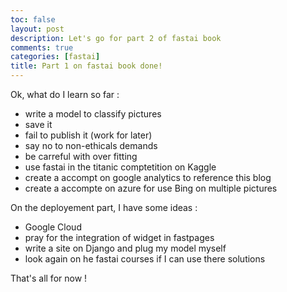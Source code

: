 ```yaml
---
toc: false
layout: post
description: Let's go for part 2 of fastai book
comments: true
categories: [fastai]
title: Part 1 on fastai book done!
---
```

Ok, what do I learn so far :
- write a model to classify pictures
- save it
- fail to publish it (work for later)
- say no to non-ethicals demands
- be carreful with over fitting
- use fastai in the titanic comptetition on Kaggle
- create a accompt on google analytics to reference this blog
- create a accompte on azure for use Bing on multiple pictures

On the deployement part, I have some ideas :
- Google Cloud
- pray for the integration of widget in fastpages
- write a site on Django and plug my model myself
- look again on he fastai courses if I can use there solutions

That's all for now !
